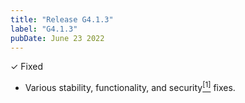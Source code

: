 ```yaml
---
title: "Release G4.1.3"
label: "G4.1.3"
pubDate: June 23 2022
---
```


✓ Fixed

* Various stability, functionality, and security[<sup>[1]</sup>](https://www.mozilla.org/en-US/security/advisories/mfsa2022-25/) fixes.
